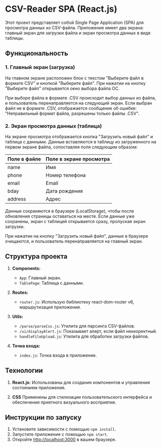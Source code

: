 # CSV-Reader SPA (React.js)

Этот проект представляет собой Single Page Application (SPA) для просмотра данных из CSV-файла. Приложение имеет два экрана: главный экран для загрузки файла и экран просмотра данных в виде таблицы.

## Функциональность

### 1. Главный экран (загрузка)

На главном экране расположен блок с текстом "Выберите файл в формате CSV" и кнопкой "Выберите файл". При нажатии на кнопку "Выберите файл" открывается окно выбора файла ОС.

При выборе файла в формате .CSV происходит выбор данных из файла, и пользователь перенаправляется на следующий экран. Если выбран файл не в формате .CSV, отображается сообщение об ошибке: "Неправильный формат файла, разрешены только файлы .CSV".

### 2. Экран просмотра данных (таблица)

На экране просмотра отображается кнопка "Загрузить новый файл" и таблица с данными. Данные вставляются в таблицу из загруженного на первом экране файла, сопоставляя поля следующим образом:

| Поле в файле | Поле в экране просмотра |
|--------------|------------------------|
| name         | Имя                    |
| phone        | Номер телефона         |
| email        | Email                  |
| bday         | Дата рождения          |
| address      | Адрес                  |

Данные сохраняются в браузере (LocalStorage), чтобы после обновления страницы оставаться на месте. Если данные уже сохранены, экран с таблицей открывается сразу, пропуская экран загрузки.

При нажатии на кнопку "Загрузить новый файл", данные в браузере очищаются, и пользователь перенаправляется на главный экран.

## Структура проекта 

1. **Components:**
   - `App`: Главный экран.
   - `TablePage`: Таблица с данными.

2. **Routes:**
   - `router.js`: Использую библиотеку react-dom-router v6, маршрутизация приложения.

3. **Utils:**
   - `/parse/parseCsv.js`: Утилита для парсинга CSV-файлов.
   - `/ui/displayAlert.js`: Показывает алерт, если файл неккоректный.
   - `handleFileUpload.js`: Утилита для обработки загрузки файлов.

4. **Точка входа:**
   - `index.js`: Точка входа в приложение.

## Технологии

1. **React.js:** Использованы для создания компонентов и управления состоянием приложения.

2. **CSS** Применены для стилизации пользовательского интерфейса и обеспечения приятного визуального восприятия.

## Инструкции по запуску

1. Установите зависимости с помощью `npm install`.
2. Запустите приложение с помощью `npm start`.
3. Откройте [http://localhost:3000](http://localhost:3000) в вашем браузере.
